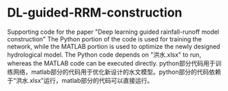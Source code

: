 # DL-guided-RRM-construction
Supporting code for the paper "Deep learning guided rainfall-runoff model construction"
The Python portion of the code is used for training the network, while the MATLAB portion is used to optimize the newly designed hydrological model. The Python code depends on "洪水.xlsx" to run, whereas the MATLAB code can be executed directly.
python部分代码用于训练网络，matlab部分的代码用于优化新设计的水文模型。python部分的代码依赖于“洪水.xlsx”运行，matlab部分的代码可以直接运行。
